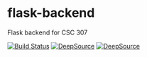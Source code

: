 # flask-backend
Flask backend for CSC 307

[![Build Status](https://www.travis-ci.com/bklingen-calpoly/CSC307-flask-backend.svg?branch=db-access-atlas)](https://www.travis-ci.com/bklingen-calpoly/CSC307-flask-backend)
[![DeepSource](https://deepsource.io/gh/deepsourcelabs/good-first-issue.svg/?label=resolved+issues)](https://deepsource.io/gh/deepsourcelabs/good-first-issue/?ref=repository-badge)
[![DeepSource](https://deepsource.io/gh/deepsourcelabs/good-first-issue.svg/?label=active+issues)](https://deepsource.io/gh/deepsourcelabs/good-first-issue/?ref=repository-badge)
